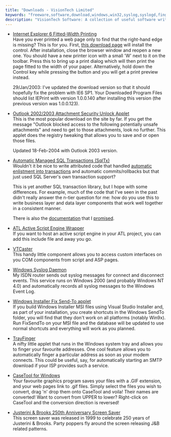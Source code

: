 ```yaml
---
title: "Downloads - VisionTech Limited"
keywords: "freeware,software,download,windows,win32,syslog,syslogd,finger,trayfinger,casetool,screen saver"
description: "VisionTech Software: A collection of useful software written for Microsoft Windows."
---
```

*   [Internet Explorer 6 Fitted-Width Printing](/software/download/IEPrint.htm)  
    Have you ever printed a web page only to find that the right-hand edge is missing? This is for you. First, [this download page](/software/download/IEPrint.htm) will install the control. After installation, close the browser window and reopen a new one. You should have a new printer icon with a small 'W' next to it on the toolbar. Press this to bring up a print dialog which will then print the page fitted to the width of your paper. Alternatively, hold down the Control key while pressing the button and you will get a print preview instead.  

    29/Jan/2003: I've updated the download version so that it should hopefully fix the problem with IE6 SP1\. Your Downloaded Program Files should list IEPrint with version 1.0.0.140 after installing this version (the previous version was 1.0.0.123).
*   [Outlook 2002/2003 Attachment Security Unlock Applet](ol2k2sec)  
    This is the most popular download on the site by far. If you get the message "Outlook blocked access to the following potentially unsafe attachments" and need to get to those attachments, look no further. This applet does the registry tweaking that allows you to save and or open those files.  

    Updated 18-Feb-2004 with Outlook 2003 version.
*   [Automatic Managed SQL Transactions (SqlTx)](/software/download/VTSqlTx.msi)  
    Wouldn't it be nice to write attributed code that handled [automatic enlistment into transactions](/2002/12/04/e4d872b42bf94013ace5e1c60d68f08e/) and automatic commits/rollbacks but that just used SQL Server's own transaction support?  

    This is yet another SQL transaction library, but I hope with some differences. For example, much of the code that I've seen in the past didn't really answer the n-tier question for me: how do you use this to write business layer and data layer components that work well together in a consistent manner.  

    There is also the [documentation](/software/download/VTSqlTx.pdf) that I [promised](/2002/12/04/d1d4c9e40d3141c8ba5588fdaaf8f6ff/).
*   [ATL Active Script Engine Wrapper](scriptsite)  
    If you want to host an active script engine in your ATL project, you can add this include file and away you go.
*   [VTCaster](vtcaster)  
    This handy little component allows you to access custom interfaces on you COM components from script and ASP pages.
*   [Windows Syslog Daemon](/software/download/VTsyslog.msi)  
    My ISDN router sends out syslog messages for connect and disconnect events. This service runs on Windows 2000 (and probably Windows NT 4.0) and automatically records all syslog messages to the Windows Event Log.
*   [Windows Installer Fix Send-To applet](/software/download/FixSendTo.zip)  
    If you build Windows Installer MSI files using Visual Studio Installer and, as part of your installation, you create shortcuts in the Windows SendTo folder, you will find that they don't work on all platforms (notably Win9x). Run FixSendTo on your MSI file and the database will be updated to use normal shortcuts and everything will work as you planned.
*   [TrayFinger](/software/download/TrayFinger.msi)  
    A nifty little applet that runs in the Windows system tray and allows you to finger your favourite addresses. One cool feature allows you to automatically finger a particular address as soon as your modem connects. This could be useful, say, for automatically starting an SMTP download if your ISP provides such a service.
*   [CaseTool for Windows](casetool)  
    Your favourite graphics program saves your files with a .GIF extension, and your web pages link to .gif files. Simply select the files you wish to convert, drag 'n' drop them onto CaseTool and voila! Their names are converted! Want to convert from UPPER to lower? Right-click on CaseTool and the conversion direction is reversed!
*   [Justerini & Brooks 250th Anniversary Screen Saver](/software/download/jb250.exe)  
    This screen saver was released in 1999 to celebrate 250 years of Justerini & Brooks. Party poppers fly around the screen releasing J&B related patterns.
